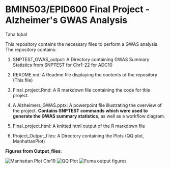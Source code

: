 # BMIN503/EPID600 Final Project - Alzheimer's GWAS Analysis

Taha Iqbal


This repository contains the necessary files to perform a GWAS analysis. The repository contains:


  1. SNPTEST_GWAS_output: A Directory containing GWAS Summary Statistics from SNPTEST for Chr1-22 for ADC10

  2. README.md: A Readme file displaying the contents of the repository (This file)
  
  
  3. Final_project.Rmd: A R markdown file containing the code for this project. 
  
  4. A Alzheimers_GWAS.pptx: A powerpoint file illustrating the overview of the project. **Contains SNPTEST commands which were used to generate the GWAS summary statistics**, as well as a workflow diagram.
  
  5. Final_project.html: A knitted html output of the R markdown file
  
  6. Project_Output_files: A Directory containing the Plots (QQ plot, ManhattanPlot)



**Figures from Output_files**:

![Manhattan Plot Chr19](https://github.com/Tahai93/BMIN503_Final_Project/blob/master/Project_Output_files/Multraits-Manhattan.pvalue.jpg)
![QQ Plot](https://github.com/Tahai93/BMIN503_Final_Project/blob/master/Project_Output_files/QQplot.pvalue.jpg)
![Fuma output figures](https://github.com/Tahai93/BMIN503_Final_Project/blob/master/Project_Output_files/Chr19_FUMA.png)
